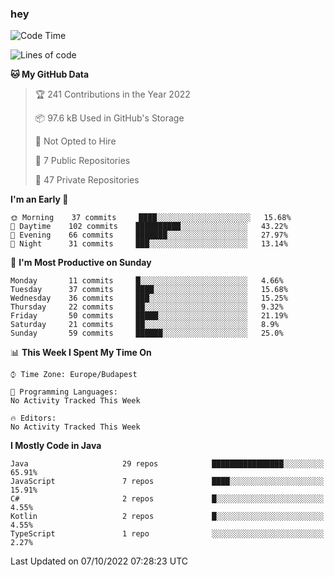 ### hey

<!--START_SECTION:waka-->
![Code Time](http://img.shields.io/badge/Code%20Time-801%20hrs%2035%20mins-blue)

![Lines of code](https://img.shields.io/badge/From%20Hello%20World%20I%27ve%20Written-474%20Thousand%20lines%20of%20code-blue)

**🐱 My GitHub Data** 

> 🏆 241 Contributions in the Year 2022
 > 
> 📦 97.6 kB Used in GitHub's Storage 
 > 
> 🚫 Not Opted to Hire
 > 
> 📜 7 Public Repositories 
 > 
> 🔑 47 Private Repositories  
 > 
**I'm an Early 🐤** 

```text
🌞 Morning    37 commits     ████░░░░░░░░░░░░░░░░░░░░░   15.68% 
🌆 Daytime    102 commits    ██████████░░░░░░░░░░░░░░░   43.22% 
🌃 Evening    66 commits     ███████░░░░░░░░░░░░░░░░░░   27.97% 
🌙 Night      31 commits     ███░░░░░░░░░░░░░░░░░░░░░░   13.14%

```
📅 **I'm Most Productive on Sunday** 

```text
Monday       11 commits     █░░░░░░░░░░░░░░░░░░░░░░░░   4.66% 
Tuesday      37 commits     ████░░░░░░░░░░░░░░░░░░░░░   15.68% 
Wednesday    36 commits     ███░░░░░░░░░░░░░░░░░░░░░░   15.25% 
Thursday     22 commits     ██░░░░░░░░░░░░░░░░░░░░░░░   9.32% 
Friday       50 commits     █████░░░░░░░░░░░░░░░░░░░░   21.19% 
Saturday     21 commits     ██░░░░░░░░░░░░░░░░░░░░░░░   8.9% 
Sunday       59 commits     ██████░░░░░░░░░░░░░░░░░░░   25.0%

```


📊 **This Week I Spent My Time On** 

```text
⌚︎ Time Zone: Europe/Budapest

💬 Programming Languages: 
No Activity Tracked This Week

🔥 Editors: 
No Activity Tracked This Week

```

**I Mostly Code in Java** 

```text
Java                     29 repos            ████████████████░░░░░░░░░   65.91% 
JavaScript               7 repos             ████░░░░░░░░░░░░░░░░░░░░░   15.91% 
C#                       2 repos             █░░░░░░░░░░░░░░░░░░░░░░░░   4.55% 
Kotlin                   2 repos             █░░░░░░░░░░░░░░░░░░░░░░░░   4.55% 
TypeScript               1 repo              ░░░░░░░░░░░░░░░░░░░░░░░░░   2.27%

```



 Last Updated on 07/10/2022 07:28:23 UTC
<!--END_SECTION:waka-->
